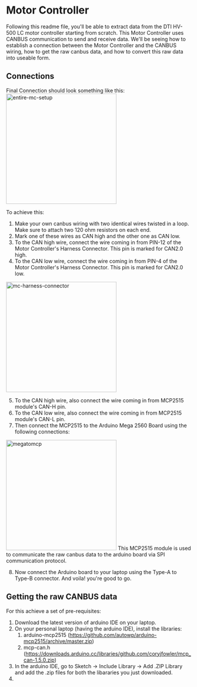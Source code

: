 # Motor Controller
Following this readme file, you'll be able to extract data from the DTI HV-500 LC motor controller starting from scratch. This Motor Controller uses CANBUS communication to send and receive data. We'll be seeing how to establish a connection between the Motor Controller and the CANBUS wiring, how to get the raw canbus data, and how to convert this raw data into useable form.

 
## Connections
Final Connection should look something like this: 
<img src="../master/Images/entire-mc-setup.jpeg" alt="entire-mc-setup" width="300"/>

To achieve this:
1. Make your own canbus wiring with two identical wires twisted in a loop. Make sure to attach two 120 ohm resistors on each end.
2. Mark one of these wires as CAN high and the other one as CAN low.
3. To the CAN high wire, connect the wire coming in from PIN-12 of the Motor Controller's Harness Connector. This pin is marked for CAN2.0 high.
4. To the CAN low wire, connect the wire coming in from PIN-4 of the Motor Controller's Harness Connector. This pin is marked for CAN2.0 low.
<img src="../master/Images/mc-harness-connector.png" alt="mc-harness-connector" width="300"/>

5. To the CAN high wire, also connect the wire coming in from MCP2515 module's CAN-H pin.
6. To the CAN low wire, also connect the wire coming in from MCP2515 module's CAN-L pin.
7. Then connect the MCP2515 to the Arduino Mega 2560 Board using the following connections: 
<img src="../master/Images/megatomcp.jpg" alt="megatomcp" width="300"/>
This MCP2515 module is used to communicate the raw canbus data to the arduino board via SPI communication protocol.

8. Now connect the Arduino board to your laptop using the Type-A to Type-B connector.
And voila! you're good to go.

## Getting the raw CANBUS data
For this achieve a set of pre-requisites:
1. Download the latest version of arduino IDE on your laptop.
2. On your personal laptop (having the arduino IDE), install the libraries:
	1. arduino-mcp2515 (https://github.com/autowp/arduino-mcp2515/archive/master.zip)
	2. mcp-can.h (https://downloads.arduino.cc/libraries/github.com/coryjfowler/mcp_can-1.5.0.zip)
3. In the arduino IDE, go to Sketch -> Include Library -> Add .ZIP Library and add the .zip files for both the libararies you just downloaded.
4. 
